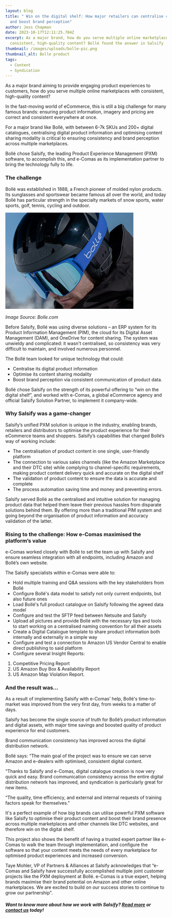 ```yaml
---
layout: blog
title: " Win on the digital shelf: How major retailers can centralise content
  and boost brand perception"
author: Jess Chapman
date: 2023-10-17T12:11:25.704Z
excerpt: As a major brand, how do you serve multiple online marketplaces with
  consistent, high-quality content? Bollé found the answer in Salsify
thumbnail: /images/uploads/bolle-pic.png
thumbnail_alt: Bolle product
tags:
  - Content
  - Syndication
---
```

<!--StartFragment-->

As a major brand aiming to provide engaging product experiences to customers, how do you serve multiple online marketplaces with consistent, high-quality content?

In the fast-moving world of eCommerce, this is still a big challenge for many famous brands: ensuring product information, imagery and pricing are correct and consistent everywhere at once.

For a major brand like Bollé, with between 6-7k SKUs and 200+ digital catalogues, centralising digital product information and optimising content sharing modality is critical to ensuring consistency and brand perception across multiple marketplaces.

Bollé chose Salsify, the leading Product Experience Management (PXM) software, to accomplish this, and e-Comas as its implementation partner to bring the technology fully to life.

### The challenge

Bollé was established in 1888, a French pioneer of molded nylon products. Its sunglasses and sportswear became famous all over the world, and today Bollé has particular strength in the specialty markets of snow sports, water sports, golf, tennis, cycling and outdoor.

![](/images/uploads/untitled-design-90-.png "Image Source: Bolle.com")

*Image Source: Bolle.com*

Before Salsify, Bollé was using diverse solutions – an ERP system for its Product Information Management (PIM), the cloud for its Digital Asset Management (DAM), and OneDrive for content sharing. The system was unwieldy and complicated: it wasn't centralised, so consistency was very difficult to maintain, and involved numerous personnel.

The Bollé team looked for unique technology that could:

* Centralise its digital product information
* Optimise its content sharing modality
* Boost brand perception via consistent communication of product data.

Bollé chose Salsify on the strength of its powerful offering to “win on the digital shelf”, and worked with e-Comas, a global eCommerce agency and official Salsify Solution Partner, to implement it company-wide.

### Why Salsify was a game-changer

Salsify’s unified PXM solution is unique in the industry, enabling brands, retailers and distributors to optimise the product experience for their eCommerce teams and shoppers. Salsify’s capabilities that changed Bollé’s way of working include:

* The centralisation of product content in one single, user-friendly platform
* The connection to various sales channels (like the Amazon Marketplace and their DTC site) while complying to channel-specific requirements, making product content delivery quick and accurate on the digital shelf 
* The validation of product content to ensure the data is accurate and complete
* The process automation saving time and money and preventing errors.

Salsify served Bollé as the centralised and intuitive solution for managing product data that helped them leave their previous hassles from disparate solutions behind them. By offering more than a traditional PIM system and going beyond the organisation of product information and accuracy validation of the latter.

### Rising to the challenge: How e-Comas maximised the platform’s value

e-Comas worked closely with Bollé to set the team up with Salsify and ensure seamless integration with all endpoints, including Amazon and Bollé’s own website.

The Salsify specialists within e-Comas were able to:

* Hold multiple training and Q&A sessions with the key stakeholders from Bollé
* Configure Bollé's data model to satisfy not only current endpoints, but also future ones
* Load Bollé's full product catalogue on Salsify following the agreed data model
* Configure and test the SFTP feed between Netsuite and Salsify
* Upload all pictures and provide Bollé with the necessary tips and tools to start working on a centralised naming convention for all their assets
* Create a Digital Catalogue template to share product information both internally and externally in a simple way
* Configure and test a connection to Amazon US Vendor Central to enable direct publishing to said platform
* Configure several Insight Reports:

1. Competitive Pricing Report
2. US Amazon Buy Box & Availability Report
3. US Amazon Map Violation Report.

### And the result was...

As a result of implementing Salsify with e-Comas’ help, Bollé's time-to-market was improved from the very first day, from weeks to a matter of days.

Salsify has become the single source of truth for Bollé’s product information and digital assets, with major time savings and boosted quality of product experience for end customers.

Brand communication consistency has improved across the digital distribution network.

Bollé says: “The main goal of the project was to ensure we can serve Amazon and e-dealers with optimised, consistent digital content.

“Thanks to Salsify and e-Comas, digital catalogue creation is now very quick and easy. Brand communication consistency across the entire digital distribution network has improved, and syndication is particularly great for new items.

“The quality, time efficiency, and external and internal requests of training factors speak for themselves.”

It's a perfect example of how big brands can utilise powerful PXM software like Salsify to optimise their product content and boost their brand presence across multiple marketplaces and other channels like DTC websites, and therefore win on the digital shelf.

This project also shows the benefit of having a trusted expert partner like e-Comas to walk the team through implementation, and configure the software so that your content meets the needs of every marketplace for optimised product experiences and increased conversion.

Taye Mohler, VP of Partners & Alliances at Salsify acknowledges that “e-Comas and Salsify have successfully accomplished multiple joint customer projects like the PXM deployment at Bollé. e-Comas is a true expert, helping brands maximise their brand potential on Amazon and other online marketplaces. We are excited to build on our success stories to continue to grow our partnership".

##### Want to know more about how we work with Salsify? [Read more](https://e-comas.com/2022/10/31/salsify-made-simple-how-our-favourite-pxm-software-syndicates-your-content.html) or [contact us](https://e-comas.com/contact.html) today!

<!--EndFragment-->